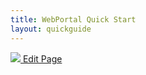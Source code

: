 ```yaml
---
title: WebPortal Quick Start
layout: quickguide
---
```


<a href="https://github.com/GroupePSA/groupepsa.github.io/tree/master/_webPortal_QuickGuides" class="button is-link is-outlined is-pulled-right" target="_blank" title="Edit this page on GitHub">
		<img src="{{ site.baseurl }}/assets/images/github.png">
        Edit Page</a>
